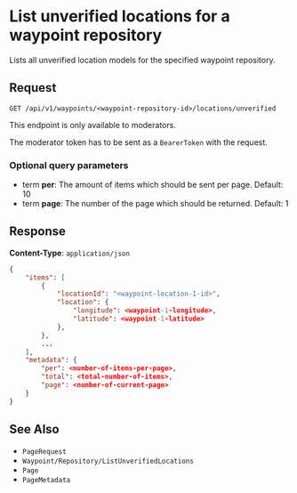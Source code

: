 # List unverified locations for a waypoint repository

Lists all unverified location models for the specified waypoint repository.

## Request

    GET /api/v1/waypoints/<waypoint-repository-id>/locations/unverified

This endpoint is only available to moderators.

The moderator token has to be sent as a `BearerToken` with the request.

### Optional query parameters

- term **per**: The amount of items which should be sent per page. Default: 10
- term **page**: The number of the page which should be returned. Default: 1

## Response

**Content-Type**: `application/json`

```json
{
    "items": [
        {
            "locationId": "<waypoint-location-1-id>",
            "location": {
                "longitude": <waypoint-1-longitude>,
                "latitude": <waypoint-1-latitude>
            },
        },
        ...
    ],
    "metadata": {
        "per": <number-of-items-per-page>,
        "total": <total-number-of-items>,
        "page": <number-of-current-page>
    }
}
```

## See Also

* ``PageRequest``
* ``Waypoint/Repository/ListUnverifiedLocations``
* ``Page``
* ``PageMetadata``

